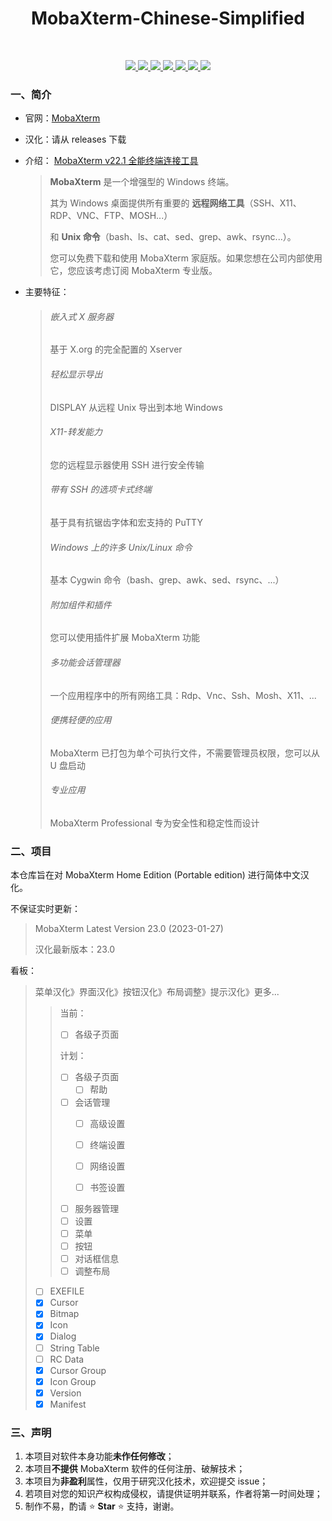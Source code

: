 <p><h1 align="center">MobaXterm-Chinese-Simplified</h1><br/></p> 

<p align="center">
  <a href="https://github.com/ripplepiam/MobaXterm-Chinese-Simplified/issues">
    <img src="https://img.shields.io/github/issues/ripplepiam/MobaXterm-Chinese-Simplified.svg">
  </a>
  <a href="https://github.com/ripplepiam/MobaXterm-Chinese-Simplified/stargazers">
    <img src="https://img.shields.io/github/stars/ripplepiam/MobaXterm-Chinese-Simplified.svg">
  </a>
  <a href="https://github.com/RipplePiam/MobaXterm-Chinese-Simplified/watchers">
    <img src="https://img.shields.io/github/watchers/RipplePiam/MobaXterm-Chinese-Simplified">
  </a>
  <a href="https://github.com/ripplepiam/MobaXterm-Chinese-Simplified/network">
    <img src="https://img.shields.io/github/forks/ripplepiam/MobaXterm-Chinese-Simplified.svg">
  </a>
  <a href="https://github.com/ripplepiam/MobaXterm-Chinese-Simplified/downloads">
    <img src="https://img.shields.io/github/downloads/RipplePiam/MobaXterm-Chinese-Simplified/total">
  </a>
  <a href="https://github.com/ripplepiam/MobaXterm-Chinese-Simplified">
    <img src="https://img.shields.io/github/repo-size/RipplePiam/MobaXterm-Chinese-Simplified">
  </a>
  <a href="https://github.com/RipplePiam/MobaXterm-Chinese-Simplified/tags">
  	<img src="https://img.shields.io/github/v/release/RipplePiam/MobaXterm-Chinese-Simplified?include_prereleases">
  </a>
</p>

### 一、简介

- 官网：[MobaXterm](https://mobaxterm.mobatek.net/) 

- 汉化：请从 releases 下载

- 介绍： [MobaXterm v22.1 全能终端连接工具](https://blog.csdn.net/qq_27677599/article/details/126093381)

  > **MobaXterm** 是一个增强型的 Windows 终端。
  >
  > 其为 Windows 桌面提供所有重要的 **远程网络工具**（SSH、X11、RDP、VNC、FTP、MOSH...）
  >
  > 和 **Unix 命令**（bash、ls、cat、sed、grep、awk、rsync...）。
  >
  > 您可以免费下载和使用 MobaXterm 家庭版。如果您想在公司内部使用它，您应该考虑订阅 MobaXterm 专业版。

- 主要特征：

  > ###### 嵌入式 X 服务器
  >
  > 基于 X.org 的完全配置的 Xserver
  >
  > ###### 轻松显示导出
  >
  > DISPLAY 从远程 Unix 导出到本地 Windows
  >
  > ###### X11-转发能力
  >
  > 您的远程显示器使用 SSH 进行安全传输
  >
  > ###### 带有 SSH 的选项卡式终端
  >
  > 基于具有抗锯齿字体和宏支持的 PuTTY
  >
  > ###### Windows 上的许多 Unix/Linux 命令
  >
  > 基本 Cygwin 命令（bash、grep、awk、sed、rsync、...）
  >
  > ###### 附加组件和插件
  >
  > 您可以使用插件扩展 MobaXterm 功能
  >
  > ###### 多功能会话管理器
  >
  > 一个应用程序中的所有网络工具：Rdp、Vnc、Ssh、Mosh、X11、...
  >
  > ###### 便携轻便的应用
  >
  > MobaXterm 已打包为单个可执行文件，不需要管理员权限，您可以从 U 盘启动
  >
  > ###### 专业应用
  >
  > MobaXterm Professional 专为安全性和稳定性而设计



### 二、项目

本仓库旨在对 MobaXterm Home Edition (Portable edition) 进行简体中文汉化。

不保证实时更新：

> MobaXterm Latest Version 23.0 (2023-01-27)
>
> 汉化最新版本：23.0

看板：

> 菜单汉化》界面汉化》按钮汉化》布局调整》提示汉化》更多...
>
> > 当前：
> >
> > - [ ] 各级子页面
> >
> > 计划：
> >
> > - [ ] 各级子页面
> >   - [ ] 帮助
> > - [ ] 会话管理
> >   - [ ] 高级设置
> >
> >   - [ ] 终端设置
> >
> >   - [ ] 网络设置
> >
> >   - [ ] 书签设置
> >
> > - [ ] 服务器管理
> > - [ ] 设置
> > - [ ] 菜单
> > - [ ] 按钮
> > - [ ] 对话框信息
> > - [ ] 调整布局
>
> - [ ] EXEFILE
> - [x] Cursor
> - [x] Bitmap
> - [x] Icon
> - [x] Dialog
> - [ ] String Table
> - [ ] RC Data
> - [x] Cursor Group
> - [x] Icon Group
> - [x] Version
> - [x] Manifest



### 三、声明

1. 本项目对软件本身功能**未作任何修改**；
2. 本项目**不提供** MobaXterm 软件的任何注册、破解技术；
3. 本项目为**非盈利**属性，仅用于研究汉化技术，欢迎提交 issue；
4. 若项目对您的知识产权构成侵权，请提供证明并联系，作者将第一时间处理；
5. 制作不易，酌请 :star: **Star** :star:  支持，谢谢。
